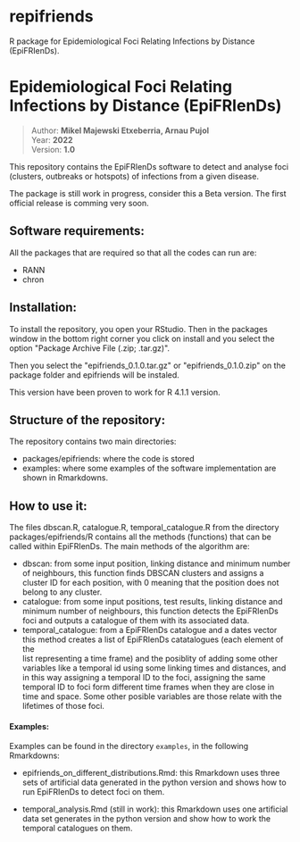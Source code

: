 # repifriends
R package for Epidemiological Foci Relating Infections by Distance (EpiFRIenDs).
# Epidemiological Foci Relating Infections by Distance (EpiFRIenDs)

> Author: **Mikel Majewski Etxeberria, Arnau Pujol**  
> Year: **2022**  
> Version: **1.0**  

This repository contains the EpiFRIenDs software to detect and analyse foci
(clusters, outbreaks or hotspots) of infections from a given disease.

The package is still work in progress, consider this a Beta version. The first official release is comming very soon.

Software requirements:
----------------------
All the packages that are required so that all the codes can run are:
- RANN
- chron

Installation:
----------------------
To install the repository, you open your RStudio. Then in the packages window 
in the bottom right corner you click on install and you select the option 
"Package Archive File (.zip; .tar.gz)".

Then you select the "epifriends_0.1.0.tar.gz" or "epifriends_0.1.0.zip" on 
the package folder and epifriends will be instaled.

This version have been proven to work for R 4.1.1 version.

Structure of the repository:
----------------------------
The repository contains two main directories:
- packages/epifriends: where the code is stored
- examples: where some examples of the software implementation are shown in
Rmarkdowns.

How to use it:
----------------------------
The files dbscan.R, catalogue.R, temporal_catalogue.R from the directory 
packages/epifriends/R contains all the methods (functions) that can be called within EpiFRIenDs. 
The main methods of the algorithm are:
- dbscan: from some input position, linking distance and minimum number of
neighbours, this function finds DBSCAN clusters and assigns a cluster ID for
each position, with 0 meaning that the position does not belong to any
cluster.
- catalogue: from some input positions, test results, linking distance and
minimum number of neighbours, this function detects the EpiFRIenDs foci and
outputs a catalogue of them with its associated data.
- temporal_catalogue: from a EpiFRIenDs catalogue and a dates vector
this method creates a list of EpiFRIenDs catatalogues (each element of the  
list representing a time frame) and the posiblity of adding some other 
variables like a temporal id using some linking times and distances, 
and in this way assigning a temporal ID to the foci, assigning the same temporal ID
to foci form different time frames when they are close in time and space. 
Some other posible variables are those relate with the lifetimes of those foci.

#### Examples:

Examples can be found in the directory `examples`, in the following Rmarkdowns:

- epifriends_on_different_distributions.Rmd: this Rmarkdown uses three
sets of artificial data generated in the python version 
and shows how to run EpiFRIenDs to detect foci on them.

- temporal_analysis.Rmd (still in work): this Rmarkdown uses one 
artificial data set generates in the python version and show how to 
work the temporal catalogues on them.

